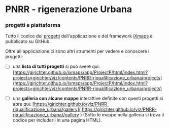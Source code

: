 # PNRR - rigenerazione Urbana



### progetti e piattaforma

Tutto il codice dei [progetti](https://github.com/gjrichter/viz/tree/master/Amministratori) dell'applicazione e del framework [iXmaps](https://gjrichter.github.io/ixmaps/) è pubblicato su GitHub.

Oltre all'applicazione ci sono altri strumenti per vedere e conoscere i progetti:

- [ ] una **lista di tutti progetti** si può avere qui:
  [https://gjrichter.github.io/ixmaps/app/ProjectP/html/index.html?projects=gjrichter/viz/contents/PNRR-riqualificazione_urbana/projects](https://gjrichter.github.io/ixmaps/app/ProjectP/html/index.html?projects=gjrichter/viz/contents/PNRR-riqualificazione_urbana/projects)
  
- [ ] una **galleria con alcune mappe** interattive definite con questi progetti si apre qui: [https://gjrichter.github.io/viz/PNRR-riqualificazione_urbana/gallery]( https://gjrichter.github.io/viz/PNRR-riqualificazione_urbana//gallery ) 
  (Sotto le mappe nella galleria si trova il codice per includerli in una pagina HTML).
  
  

